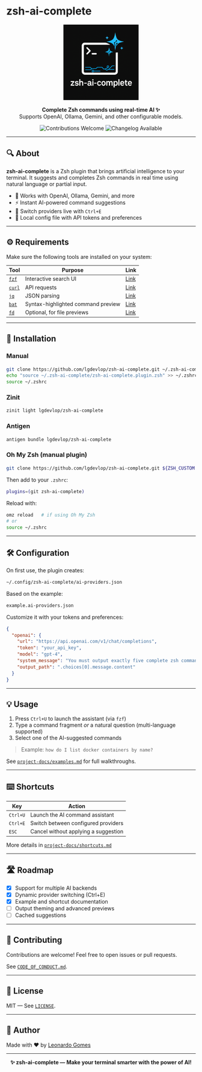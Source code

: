 # zsh-ai-complete

<p align="center">
  <img src="assets/logo.png" alt="zsh-ai-complete Logo" width="200" />
</p>

<p align="center">
  <strong>Complete Zsh commands using real-time AI ✨</strong><br>
  Supports OpenAI, Ollama, Gemini, and other configurable models.
</p>

<p align="center">
  <img src="https://img.shields.io/badge/contributions-welcome-brightgreen.svg" alt="Contributions Welcome" />
  <img src="https://img.shields.io/badge/changelog-active-blue.svg" alt="Changelog Available" />
</p>

---

## 🔍 About

**zsh-ai-complete** is a Zsh plugin that brings artificial intelligence to your terminal.
It suggests and completes Zsh commands in real time using natural language or partial input.

- 🤖 Works with OpenAI, Ollama, Gemini, and more
- ⚡ Instant AI-powered command suggestions
- 🔄 Switch providers live with `Ctrl+E`
- 🔐 Local config file with API tokens and preferences

---

## ⚙️ Requirements

Make sure the following tools are installed on your system:

| Tool  | Purpose                                 | Link |
|-------|-----------------------------------------|------|
| [`fzf`](https://github.com/junegunn/fzf)   | Interactive search UI               | [Link](https://github.com/junegunn/fzf) |
| [`curl`](https://curl.se/)                | API requests                         | [Link](https://curl.se/) |
| [`jq`](https://stedolan.github.io/jq/)    | JSON parsing                         | [Link](https://stedolan.github.io/jq/) |
| [`bat`](https://github.com/sharkdp/bat)   | Syntax-highlighted command preview   | [Link](https://github.com/sharkdp/bat) |
| [`fd`](https://github.com/sharkdp/fd)     | Optional, for file previews          | [Link](https://github.com/sharkdp/fd) |

---

## 🚀 Installation

### Manual

```bash
git clone https://github.com/lgdevlop/zsh-ai-complete.git ~/.zsh-ai-complete
echo "source ~/.zsh-ai-complete/zsh-ai-complete.plugin.zsh" >> ~/.zshrc
source ~/.zshrc
```

### Zinit

```zsh
zinit light lgdevlop/zsh-ai-complete
```

### Antigen

```zsh
antigen bundle lgdevlop/zsh-ai-complete
```

### Oh My Zsh (manual plugin)

```bash
git clone https://github.com/lgdevlop/zsh-ai-complete.git ${ZSH_CUSTOM:-~/.oh-my-zsh/custom}/plugins/zsh-ai-complete
```

Then add to your `.zshrc`:

```zsh
plugins=(git zsh-ai-complete)
```

Reload with:

```zsh
omz reload   # if using Oh My Zsh
# or
source ~/.zshrc
```

---

## 🛠 Configuration

On first use, the plugin creates:

```bash
~/.config/zsh-ai-complete/ai-providers.json
```

Based on the example:

```bash
example.ai-providers.json
```

Customize it with your tokens and preferences:

```json
{
  "openai": {
    "url": "https://api.openai.com/v1/chat/completions",
    "token": "your_api_key",
    "model": "gpt-4",
    "system_message": "You must output exactly five complete zsh commands. No explanations, no comments, no code blocks, no numbering, no blank lines. Output only the commands, one per line.",
    "output_path": ".choices[0].message.content"
  }
}
```

---

## 💡 Usage

1. Press `Ctrl+U` to launch the assistant (via `fzf`)
2. Type a command fragment _or_ a natural question (multi-language supported)
3. Select one of the AI-suggested commands

> Example: `how do I list docker containers by name?`

See [`project-docs/examples.md`](./project-docs/examples.md) for full walkthroughs.

---

## ⌨️ Shortcuts

| Key       | Action                                |
|-----------|----------------------------------------|
| `Ctrl+U`  | Launch the AI command assistant        |
| `Ctrl+E`  | Switch between configured providers    |
| `ESC`     | Cancel without applying a suggestion   |

More details in [`project-docs/shortcuts.md`](./project-docs/shortcuts.md)

---

## 🛣️ Roadmap

- [x] Support for multiple AI backends
- [x] Dynamic provider switching (Ctrl+E)
- [x] Example and shortcut documentation
- [ ] Output theming and advanced previews
- [ ] Cached suggestions

---

## 🤝 Contributing

Contributions are welcome! Feel free to open issues or pull requests.

See [`CODE_OF_CONDUCT.md`](./CODE_OF_CONDUCT.md).

---

## 📄 License

MIT — See [`LICENSE`](./LICENSE).

---

## 👤 Author

Made with ❤️ by [Leonardo Gomes](https://github.com/lgdevlop)

---

<p align="center">
  <strong>✨ zsh-ai-complete — Make your terminal smarter with the power of AI!</strong>
</p>
